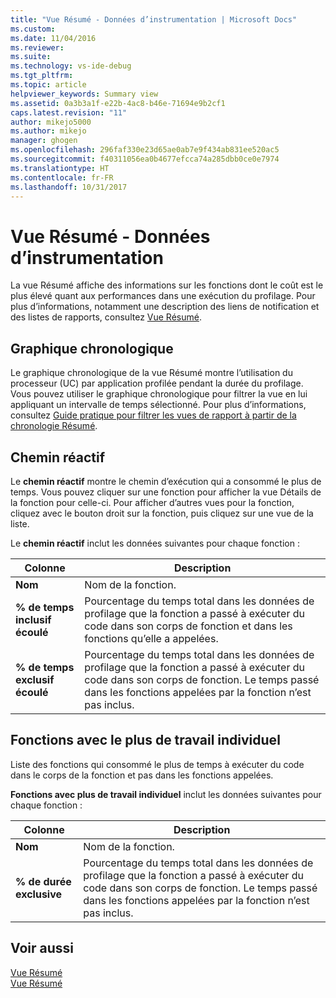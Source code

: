 ```yaml
---
title: "Vue Résumé - Données d’instrumentation | Microsoft Docs"
ms.custom: 
ms.date: 11/04/2016
ms.reviewer: 
ms.suite: 
ms.technology: vs-ide-debug
ms.tgt_pltfrm: 
ms.topic: article
helpviewer_keywords: Summary view
ms.assetid: 0a3b3a1f-e22b-4ac8-b46e-71694e9b2cf1
caps.latest.revision: "11"
author: mikejo5000
ms.author: mikejo
manager: ghogen
ms.openlocfilehash: 296faf330e23d65ae0ab7e9f434ab831ee520ac5
ms.sourcegitcommit: f40311056ea0b4677efcca74a285dbb0ce0e7974
ms.translationtype: HT
ms.contentlocale: fr-FR
ms.lasthandoff: 10/31/2017
---
```

# <a name="summary-view---instrumentation-data"></a>Vue Résumé - Données d’instrumentation
La vue Résumé affiche des informations sur les fonctions dont le coût est le plus élevé quant aux performances dans une exécution du profilage. Pour plus d’informations, notamment une description des liens de notification et des listes de rapports, consultez [Vue Résumé](../profiling/summary-view.md).  
  
## <a name="timeline-graph"></a>Graphique chronologique  
 Le graphique chronologique de la vue Résumé montre l’utilisation du processeur (UC) par application profilée pendant la durée du profilage. Vous pouvez utiliser le graphique chronologique pour filtrer la vue en lui appliquant un intervalle de temps sélectionné. Pour plus d’informations, consultez [Guide pratique pour filtrer les vues de rapport à partir de la chronologie Résumé](../profiling/how-to-filter-report-views-from-the-summary-timeline.md).  
  
## <a name="hot-path"></a>Chemin réactif  
 Le **chemin réactif** montre le chemin d’exécution qui a consommé le plus de temps. Vous pouvez cliquer sur une fonction pour afficher la vue Détails de la fonction pour celle-ci. Pour afficher d’autres vues pour la fonction, cliquez avec le bouton droit sur la fonction, puis cliquez sur une vue de la liste.  
  
 Le **chemin réactif** inclut les données suivantes pour chaque fonction :  
  
|Colonne|Description|  
|------------|-----------------|  
|**Nom**|Nom de la fonction.|  
|**% de temps inclusif écoulé**|Pourcentage du temps total dans les données de profilage que la fonction a passé à exécuter du code dans son corps de fonction et dans les fonctions qu’elle a appelées.|  
|**% de temps exclusif écoulé**|Pourcentage du temps total dans les données de profilage que la fonction a passé à exécuter du code dans son corps de fonction. Le temps passé dans les fonctions appelées par la fonction n’est pas inclus.|  
  
## <a name="functions-with-most-individual-work"></a>Fonctions avec le plus de travail individuel  
 Liste des fonctions qui consommé le plus de temps à exécuter du code dans le corps de la fonction et pas dans les fonctions appelées.  
  
 **Fonctions avec plus de travail individuel** inclut les données suivantes pour chaque fonction :  
  
|Colonne|Description|  
|------------|-----------------|  
|**Nom**|Nom de la fonction.|  
|**% de durée exclusive**|Pourcentage du temps total dans les données de profilage que la fonction a passé à exécuter du code dans son corps de fonction. Le temps passé dans les fonctions appelées par la fonction n’est pas inclus.|  
  
## <a name="see-also"></a>Voir aussi  
 [Vue Résumé](../profiling/summary-view-sampling-data.md)   
 [Vue Résumé](../profiling/summary-view-dotnet-memory-data.md)